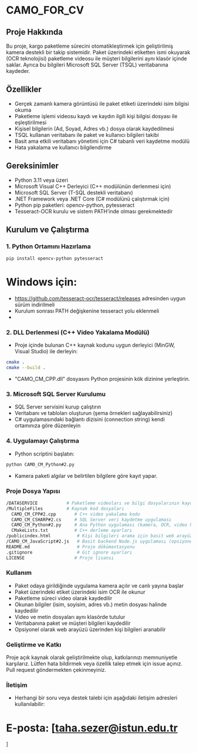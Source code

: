# CAMO_FOR_CV

## Proje Hakkında
Bu proje, kargo paketleme sürecini otomatikleştirmek için geliştirilmiş kamera destekli bir takip sistemidir. Paket üzerindeki etiketten ismi okuyarak (OCR teknolojisi) paketleme videosu ile müşteri bilgilerini aynı klasör içinde saklar. Ayrıca bu bilgileri Microsoft SQL Server (TSQL) veritabanına kaydeder.

## Özellikler
- Gerçek zamanlı kamera görüntüsü ile paket etiketi üzerindeki isim bilgisi okuma
- Paketleme işlemi videosu kaydı ve kaydın ilgili kişi bilgisi dosyası ile eşleştirilmesi
- Kişisel bilgilerin (Ad, Soyad, Adres vb.) dosya olarak kaydedilmesi
- TSQL kullanan veritabanı ile paket ve kullanıcı bilgileri takibi
- Basit ama etkili veritabanı yönetimi için C# tabanlı veri kaydetme modülü
- Hata yakalama ve kullanıcı bilgilendirme

## Gereksinimler
- Python 3.11 veya üzeri
- Microsoft Visual C++ Derleyici (C++ modülünün derlenmesi için)
- Microsoft SQL Server (T-SQL destekli veritabanı)
- .NET Framework veya .NET Core (C# modülünü çalıştırmak için)
- Python pip paketleri: opencv-python, pytesseract
- Tesseract-OCR kurulu ve sistem PATH’inde olması gerekmektedir

## Kurulum ve Çalıştırma

### 1. Python Ortamını Hazırlama
```bash
pip install opencv-python pytesseract
```
# Windows için: 
- https://github.com/tesseract-ocr/tesseract/releases adresinden uygun sürüm indirilmeli
- Kurulum sonrası PATH değişkenine tesseract yolu eklenmeli
- 
### 2. DLL Derlenmesi (C++ Video Yakalama Modülü)
- Proje içinde bulunan C++ kaynak kodunu uygun derleyici (MinGW, Visual Studio) ile derleyin:
```bash
cmake .
cmake --build .
```

- "CAMO_CM_CPP.dll" dosyasını Python projesinin kök dizinine yerleştirin.

### 3. Microsoft SQL Server Kurulumu
- SQL Server servisini kurup çalıştırın
- Veritabanı ve tabloları oluşturun (şema örnekleri sağlayabilirsiniz)
- C# uygulamasındaki bağlantı dizisini (connection string) kendi ortamınıza göre düzenleyin

### 4. Uygulamayı Çalıştırma
- Python scriptini başlatın:
```bash
python CAMO_CM_Python#2.py
```
- Kamera paketi algılar ve belirtilen bilgilere göre kayıt yapar.

### Proje Dosya Yapısı
```bash
/DATASERVICE           # Paketleme videoları ve bilgi dosyalarının kaydedildiği klasör (otomatik oluşturulur)
/MultipleFiles         # Kaynak kod dosyaları
  CAMO_CM_CPP#2.cpp       # C++ video yakalama kodu
  CAMO_CM_CSHARP#2.cs     # SQL Server veri kaydetme uygulaması
  CAMO_CM_Python#2.py     # Ana Python uygulaması (kamera, OCR, video kaydı)
  CMakeLists.txt          # C++ derleme ayarları
/publicindex.html          # Kişi bilgileri arama için basit web arayüzü (opsiyonel)
/CAMO_CM_JavaScript#2.js   # Basit backend Node.js uygulaması (opsiyonel)
README.md                  # Proje dökümantasyonu
.gitignore                 # Git ignore ayarları
LICENSE                   # Proje lisansı
```

### Kullanım
- Paket odaya girildiğinde uygulama kamera açılır ve canlı yayına başlar
- Paket üzerindeki etiket üzerindeki isim OCR ile okunur
- Paketleme süreci video olarak kaydedilir
- Okunan bilgiler (isim, soyisim, adres vb.) metin dosyası halinde kaydedilir
- Video ve metin dosyaları aynı klasörde tutulur
- Veritabanına paket ve müşteri bilgileri kaydedilir
- Opsiyonel olarak web arayüzü üzerinden kişi bilgileri aranabilir

### Geliştirme ve Katkı
Proje açık kaynak olarak geliştirilmekte olup, katkılarınızı memnuniyetle karşılarız.
Lütfen hata bildirmek veya özellik talep etmek için issue açınız. Pull request göndermekten çekinmeyiniz.

### İletişim
- Herhangi bir soru veya destek talebi için aşağıdaki iletişim adresleri kullanılabilir:

# E-posta: [taha.sezer@istun.edu.tr
]


